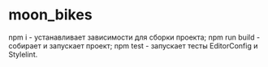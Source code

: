# moon_bikes

npm i - устанавливает зависимости для сборки проекта;
npm run build - собирает и запускает проект;
npm test - запускает тесты EditorConfig и Stylelint.
